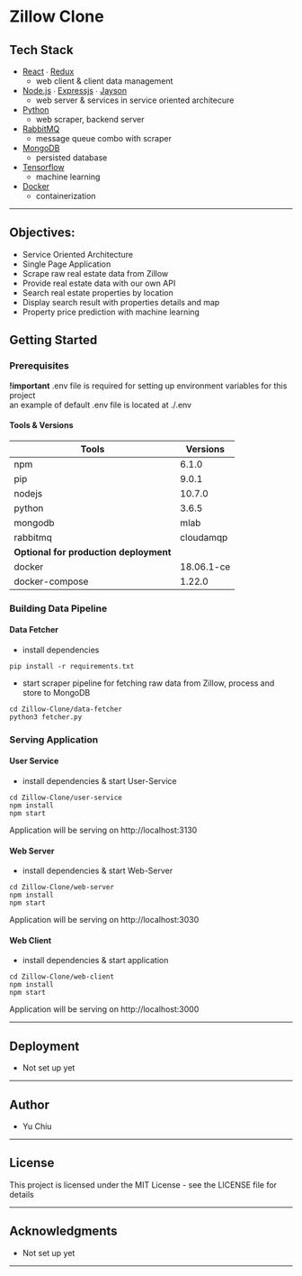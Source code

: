 # Zillow Clone

## Tech Stack

- [React](https://github.com/facebook/react) ∙ [Redux](https://github.com/reduxjs/redux)
  - web client & client data management
- [Node.js](https://github.com/nodejs) ∙ [Expressjs](https://github.com/expressjs/express) ∙ [Jayson](https://github.com/tedeh/jayson)
  - web server & services in service oriented architecure
- [Python](https://github.com/python)
  - web scraper, backend server
- [RabbitMQ](https://github.com/rabbitmq)
  - message queue combo with scraper
- [MongoDB](https://github.com/mongodb/mongo)
  - persisted database
- [Tensorflow](https://github.com/tensorflow/tensorflow)
  - machine learning
- [Docker](https://github.com/docker)
  - containerization

---

## Objectives:

- Service Oriented Architecture
- Single Page Application
- Scrape raw real estate data from Zillow
- Provide real estate data with our own API
- Search real estate properties by location
- Display search result with properties details and map
- Property price prediction with machine learning

## Getting Started

### Prerequisites

**!important** .env file is required for setting up environment variables for this project  
 an example of default .env file is located at ./.env

#### Tools & Versions

| Tools                                  | Versions   |
| -------------------------------------- | ---------- |
| npm                                    | 6.1.0      |
| pip                                    | 9.0.1      |
| nodejs                                 | 10.7.0     |
| python                                 | 3.6.5      |
| mongodb                                | mlab       |
| rabbitmq                               | cloudamqp  |
| **Optional for production deployment** |
| docker                                 | 18.06.1-ce |
| docker-compose                         | 1.22.0     |

### Building Data Pipeline

#### Data Fetcher

- install dependencies

```terminal
pip install -r requirements.txt
```

- start scraper pipeline for fetching raw data from Zillow, process and store to MongoDB

```terminal
cd Zillow-Clone/data-fetcher
python3 fetcher.py
```

### Serving Application

#### User Service

- install dependencies & start User-Service

```terminal
cd Zillow-Clone/user-service
npm install
npm start
```

Application will be serving on http://localhost:3130

#### Web Server

- install dependencies & start Web-Server

```terminal
cd Zillow-Clone/web-server
npm install
npm start
```

Application will be serving on http://localhost:3030

#### Web Client

- install dependencies & start application

```terminal
cd Zillow-Clone/web-client
npm install
npm start
```

Application will be serving on http://localhost:3000

---

## Deployment

- Not set up yet

---

## Author

- Yu Chiu

---

## License

This project is licensed under the MIT License - see the LICENSE file for details

---

## Acknowledgments

- Not set up yet

---
